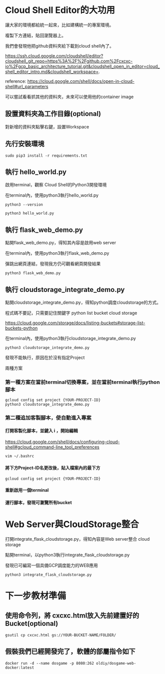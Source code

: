 # Cloud Shell Editor的大功用

讓大家的環境都給統一起來，比如建構統一的專案環境。

複製下方連結，貼回瀏覽器上。

我們會發現他把github資料夾給下載到cloud shell內了。


https://ssh.cloud.google.com/cloudshell/editor?cloudshell_git_repo=https%3A%2F%2Fgithub.com%2Fcxcxc-io%2Fgcp_basic_architecture_tutorial.git&cloudshell_open_in_editor=cloud_shell_editor_intro.md&cloudshell_workspace=.


reference: 
https://cloud.google.com/shell/docs/open-in-cloud-shell#url_parameters

可以嘗試看看抓其他的資料夾，未來可以使用他的container image


## 設置資料夾為工作目錄(optional)

對新增的資料夾點擊右鍵，設置Workspace

## 先行安裝環境
```
sudo pip3 install -r requirements.txt
```

## 執行 hello_world.py

啟用terminal，觀察 Cloud Shell的Python3開發環境

在terminal內，使用python3執行hello_world.py

```
python3 --version

python3 hello_world.py
```
## 執行 flask_web_demo.py

點開flask_web_demo.py，得知其內容是啟用web server

在terminal內，使用python3執行flask_web_demo.py

彈跳出網頁連結，發現我方仍可觀看網頁開發結果

```
python3 flask_web_demo.py
```
## 執行 cloudstorage_integrate_demo.py

點開cloudstorage_integrate_demo.py，得知python調度cloudstorage的方式。

程式碼不要記，只需要記住關鍵字
python list bucket cloud storage

https://cloud.google.com/storage/docs/listing-buckets#storage-list-buckets-python


在terminal內，使用python3執行cloudstorage_integrate_demo.py

```
python3 cloudstorage_integrate_demo.py

```

發現不能執行，原因在於沒有指定Project

兩種方案

### 第一種方案在當前terminal切換專案，並在當前terminal執行python腳本

```
gcloud config set project {YOUR-PROJECT-ID}
python3 cloudstorage_integrate_demo.py
```

### 第二種追加客製腳本，使自動進入專案

#### 打開客製化腳本，並鍵入 i ，開始編輯

https://cloud.google.com/shell/docs/configuring-cloud-shell#gcloud_command-line_tool_preferences


```
vim ~/.bashrc
```

#### 將下方Project-ID名更改後，貼入檔案內的最下方
```
gcloud config set project {YOUR-PROJECT-ID}
```

#### 重新啟用一個terminal


#### 運行腳本，發現可瀏覽所有bucket


# Web Server與CloudStorage整合

打開integrate_flask_cloudstorage.py，得知內容是Web server整合 cloud storage

點開terminal，以python3執行integrate_flask_cloudstorage.py

發現已可編寫一個具備GCP調度能力的WEB應用

```
python3 integrate_flask_cloudstorage.py
```

# 下一步教材準備

## 使用命令列，將 cxcxc.html放入先前建置好的Bucket(optional)

```
gsutil cp cxcxc.html gs://YOUR-BUCKET-NAME/FOLDER/
```

## 假裝我們已經開發完了，軟體的部屬指令如下

```
docker run -d --name dosgame -p 8080:262 oldiy/dosgame-web-docker:latest
```





